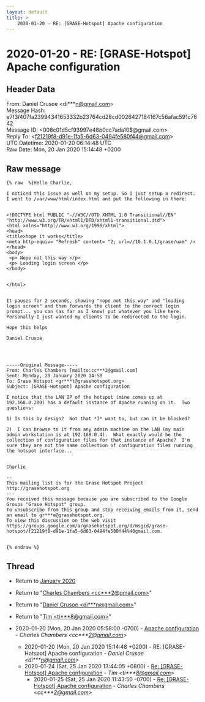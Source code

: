 ```yaml
---
layout: default
title: >
    2020-01-20 - RE: [GRASE-Hotspot] Apache configuration
---
```


# 2020-01-20 - RE: [GRASE-Hotspot] Apache configuration

## Header Data

From: Daniel Crusoe \<di***n@gmail.com\><br>
Message Hash: e7f3f407fa23994341653332b23764cd28cd0026427184167c56afac591c7642<br>
Message ID: \<008c01d5cf93$997e48b0$cc7ada10$@gmail.com\><br>
Reply To: \<f21219f8-d91e-1fa5-6d63-0494fe580f44@gmail.com\><br>
UTC Datetime: 2020-01-20 06:14:48 UTC<br>
Raw Date: Mon, 20 Jan 2020 15:14:48 +0200<br>

## Raw message

```
{% raw  %}Hello Charlie,

I noticed this issue as well on my setup. So I just setup a redirect. I went to /var/www/html/index.html and put the following in there:


<!DOCTYPE html PUBLIC "-//W3C//DTD XHTML 1.0 Transitional//EN" "http://www.w3.org/TR/xhtml1/DTD/xhtml1-transitional.dtd">
<html xmlns="http://www.w3.org/1999/xhtml">
<head>
<title>hope it works</title>
<meta http-equiv= "Refresh" content= "2; url=//10.1.0.1/grase/uam" />
</head>
<body>
 <p> Nope not this way </p>
 <p> Loading login screen </p>
</body>


</html>


It pauses for 2 seconds, showing "nope not this way" and "loading login screen" and then forwards the client to the correct login prompt... you can (as far as I know) put whatever you like here. Personally I just wanted my clients to be redirected to the login.

Hope this helps  

Daniel Crusoe




-----Original Message-----
From: Charles Chambers [mailto:cc***2@gmail.com] 
Sent: Monday, 20 January 2020 14:58
To: Grase Hotspot <gr***t@grasehotspot.org>
Subject: [GRASE-Hotspot] Apache configuration

I notice that the LAN IP of the hotspot (mine comes up at 192.168.0.200) has a default instance of Apache running on it.  Two questions:

1) Is this by design?  Not that *I* want to, but can it be blocked?

2)  I can browse to it from any admin machine on the LAN (my main admin workstation is at 192.168.0.4).  What exactly would be the collection of configuration files for that instance of Apache?  I'm sure they are not the same collection of configuration files running the hotspot interface...


Charlie

-- 
This mailing list is for the Grase Hotspot Project http://grasehotspot.org
--- 
You received this message because you are subscribed to the Google Groups "Grase Hotspot" group.
To unsubscribe from this group and stop receiving emails from it, send an email to gr***e@grasehotspot.org.
To view this discussion on the web visit https://groups.google.com/a/grasehotspot.org/d/msgid/grase-hotspot/f21219f8-d91e-1fa5-6d63-0494fe580f44%40gmail.com.


{% endraw %}
```

## Thread

+ Return to [January 2020](/archive/2020/01)

+ Return to "[Charles Chambers <cc***2<span>@</span>gmail.com>](/authors/cc___2_at_gmail_com)"
+ Return to "[Daniel Crusoe <di***n<span>@</span>gmail.com>](/authors/di___n_at_gmail_com)"
+ Return to "[Tim <ti***8<span>@</span>gmail.com>](/authors/ti___8_at_gmail_com)"

+ 2020-01-20 (Mon, 20 Jan 2020 05:58:00 -0700) - [Apache configuration](/archive/2020/01/716f9b7077c2809d3a7d195a84548e14233a171e73601ac5a077953feb18c882) - _Charles Chambers \<cc***2@gmail.com\>_
  + 2020-01-20 (Mon, 20 Jan 2020 15:14:48 +0200) - RE: [GRASE-Hotspot] Apache configuration - _Daniel Crusoe \<di***n@gmail.com\>_
  + 2020-01-24 (Sat, 25 Jan 2020 13:44:05 +0800) - [Re: [GRASE-Hotspot] Apache configuration](/archive/2020/01/dda3d7c211267592159b09ca1a0f347dc783d7a3df174d43be76f950c0339465) - _Tim \<ti***8@gmail.com\>_
    + 2020-01-25 (Sat, 25 Jan 2020 11:43:50 -0700) - [Re: [GRASE-Hotspot] Apache configuration](/archive/2020/01/c558c670299ccae3faca4af1c072b8a1ad6c2dbbe817d24945652ea57f0d5fa1) - _Charles Chambers \<cc***2@gmail.com\>_

